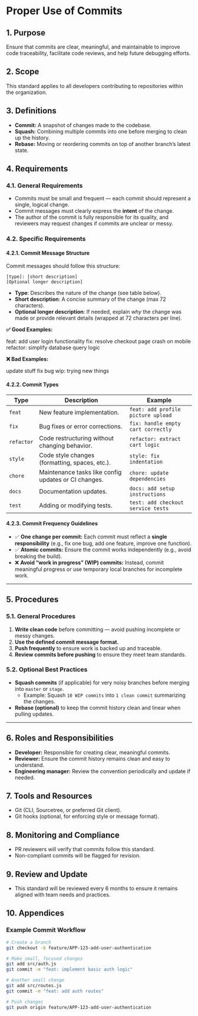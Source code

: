 # Proper Use of Commits  

## 1. Purpose  
Ensure that commits are clear, meaningful, and maintainable to improve code traceability, facilitate code reviews, and help future debugging efforts.  

## 2. Scope  
This standard applies to all developers contributing to repositories within the organization.  

## 3. Definitions  
- **Commit:** A snapshot of changes made to the codebase.  
- **Squash:** Combining multiple commits into one before merging to clean up the history.  
- **Rebase:** Moving or reordering commits on top of another branch’s latest state.  

## 4. Requirements  

### 4.1. General Requirements  
- Commits must be small and frequent — each commit should represent a single, logical change.  
- Commit messages must clearly express the **intent** of the change.  
- The author of the commit is fully responsible for its quality, and reviewers may request changes if commits are unclear or messy.  

### 4.2. Specific Requirements  

#### 4.2.1. Commit Message Structure  
Commit messages should follow this structure:

```commandline
[type]: [short description]
[Optional longer description]
```

- **Type**: Describes the nature of the change (see table below).  
- **Short description**: A concise summary of the change (max 72 characters).  
- **Optional longer description**: If needed, explain *why* the change was made or provide relevant details (wrapped at 72 characters per line).  

**✅ Good Examples:**

feat: add user login functionality
fix: resolve checkout page crash on mobile
refactor: simplify database query logic

**❌ Bad Examples:**  

update stuff
fix bug
wip: trying new things


#### 4.2.2. Commit Types  
| **Type**     | **Description**                                         | **Example**                          |
|--------------|---------------------------------------------------------|-------------------------------------|
| `feat`       | New feature implementation.                             | `feat: add profile picture upload`  |
| `fix`        | Bug fixes or error corrections.                         | `fix: handle empty cart correctly`  |
| `refactor`   | Code restructuring without changing behavior.           | `refactor: extract cart logic`      |
| `style`      | Code style changes (formatting, spaces, etc.).           | `style: fix indentation`            |
| `chore`      | Maintenance tasks like config updates or CI changes.    | `chore: update dependencies`        |
| `docs`       | Documentation updates.                                  | `docs: add setup instructions`      |
| `test`       | Adding or modifying tests.                              | `test: add checkout service tests`  |

#### 4.2.3. Commit Frequency Guidelines  
- ✅ **One change per commit:** Each commit must reflect a **single responsibility** (e.g., fix one bug, add one feature, improve one function).  
- ✅ **Atomic commits:** Ensure the commit works independently (e.g., avoid breaking the build).  
- ❌ **Avoid “work in progress” (WIP) commits:** Instead, commit meaningful progress or use temporary local branches for incomplete work.  

---

## 5. Procedures  

### 5.1. General Procedures  
1. **Write clean code** before committing — avoid pushing incomplete or messy changes.  
2. **Use the defined commit message format.**  
3. **Push frequently** to ensure work is backed up and traceable.  
4. **Review commits before pushing** to ensure they meet team standards.  

### 5.2. Optional Best Practices  
- **Squash commits** (if applicable) for very noisy branches before merging into `master` or `stage`.  
  - Example: Squash `10 WIP commits` into `1 clean commit` summarizing the changes.  
- **Rebase (optional)** to keep the commit history clean and linear when pulling updates.  

---

## 6. Roles and Responsibilities  
- **Developer:** Responsible for creating clear, meaningful commits.  
- **Reviewer:** Ensure the commit history remains clean and easy to understand.  
- **Engineering manager:** Review the convention periodically and update if needed.  

## 7. Tools and Resources  
- Git (CLI, Sourcetree, or preferred Git client).  
- Git hooks (optional, for enforcing style or message format).  

## 8. Monitoring and Compliance  
- PR reviewers will verify that commits follow this standard.  
- Non-compliant commits will be flagged for revision.  

## 9. Review and Update  
- This standard will be reviewed every 6 months to ensure it remains aligned with team needs and practices.  

## 10. Appendices  

### Example Commit Workflow  
```bash
# Create a branch
git checkout -b feature/APP-123-add-user-authentication  

# Make small, focused changes
git add src/auth.js  
git commit -m "feat: implement basic auth logic"  

# Another small change
git add src/routes.js  
git commit -m "feat: add auth routes"  

# Push changes
git push origin feature/APP-123-add-user-authentication  

